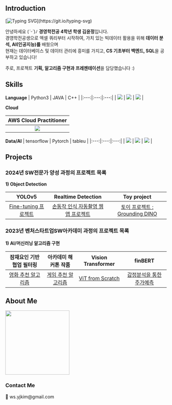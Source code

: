 <div>
  <h2>Introduction</h2>
  
  [![Typing SVG](https://readme-typing-svg.demolab.com?font=Fira+Code&pause=1000&color=000000&random=false&width=435&lines=Hello+world%2C+This+is+JERRY'S+GITHUB!)](https://git.io/typing-svg)
  
  안녕하세요 (*ˊᵕˋ*)ﾉ **경영학전공 4학년 학생 김윤정**입니다. <br>
  경영학전공생으로 엑셀 쿼리부터 시작하여, 가치 있는 빅데이터 활용을 위해 **데이터 분석, AI(인공지능)를** 배웠으며 <br>
  현재는 데이터베이스 및 데이터 관리에 흥미를 가지고, **CS 기초부터 백엔드, SQL**을 공부하고 있습니다!

 주로, 프로젝트 **기획, 알고리즘 구현과 프레젠테이션**을 담당했습니다 :)
  
</div>

<div>
  <h2>Skills</h2>
  
  
  **Language**
  | Python3 | JAVA | C++ |
  |:---:|:---:|:---:|
  | <img src="https://img.shields.io/badge/Python-3776AB?style=for-the-badge&logo=python&logoColor=white"> | <img src="https://img.shields.io/badge/Java-ED8B00?style=for-the-badge&logo=openjdk&logoColor=white"> | <img src="https://img.shields.io/badge/C%2B%2B-00599C?style=for-the-badge&logo=c%2B%2B&logoColor=white"> |

  **Cloud**

  | AWS Cloud Practitioner |
  |:---:|
  | <img src="https://img.shields.io/badge/Amazon_AWS-232F3E?style=for-the-badge&logo=amazon-aws&logoColor=white">|

  **Data/AI**
  | tensorflow | Pytorch | tableu |
  |:---:|:---:|:---:|
  | <img src="https://img.shields.io/badge/TensorFlow-FF6F00?style=for-the-badge&logo=tensorflow&logoColor=white"> | <img src="https://img.shields.io/badge/PyTorch-%23EE4C2C.svg?style=for-the-badge&logo=PyTorch&logoColor=white"> | <img src="https://img.shields.io/badge/Tableau-E97627?style=for-the-badge&logo=Tableau&logoColor=white"> |
  
</div>

<div>
  <h2>Projects</h2>
  <h3>2024년 SW전문가 양성 과정의 프로젝트 목록</h3>
  
  **1) Object Detection** <br>
  
  | YOLOv5 | Realtime Detection | Toy project |
  |:---:|:---:|:---:|
  | [Fine-tuning 프로젝트](https://github.com/kingodjerry/YOLOv5projects) | [손동작 인식 자동촬영 웹앱 프로젝트](https://github.com/kingodjerry/auto_camera) | [토이 프로젝트 : Grounding DINO](https://github.com/kingodjerry/grounding_dino) |
    
  <h3>2023년 벤처스타트업SW아카데미 과정의 프로젝트 목록</h3>
    
  **1) AI/머신러닝 알고리즘 구현** <br>
  
  | 잠재요인 기반 협업 필터링 | 아카데미 해커톤 작품 | Vision Transformer | finBERT |
  |:---:|:---:|:---:|:---:|
  | [영화 추천 알고리즘](https://github.com/kingodjerry/recommand_movie) | [게임 추천 알고리즘](https://github.com/kingodjerry/23_hackathon) | [ViT from Scratch](https://github.com/kingodjerry/vision_transformer) | [감정분석을 통한 주가예측](https://github.com/kingodjerry/Sentiment_Analysis) |

</div>

<div>
  <h2>About Me</h2>
  <img src="https://github.com/kingodjerry/kingodjerry/assets/143167244/3c42062c-e16a-4373-a1f2-494cb43bbba8" width=200>
  <h3>Contact Me</h3>
  📧 ws.yjkim@gmail.com 
</div>
